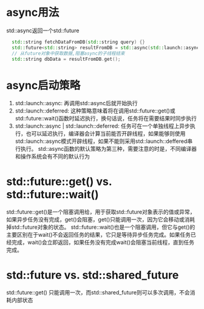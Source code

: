 # async用法
std::async返回一个std::future
```cpp
  std::string fetchDataFromDB(std::string query) {}
  std::future<std::string> resultFromDB = std::async(std::launch::async, fetchDataFromDB, "Data");
  // 从future对象中获取数据,阻塞async的子线程结束
  std::string dbData = resultFromDB.get();
```

# async启动策略
1. std::launch::async: 再调用std::async后就开始执行
2. std::launch::deferred: 这种策略意味着将在调用std::future::get()或std::future::wait()函数时延迟执行，换句话说，任务将在需要结果时同步执行
3. std::launch::async | std::launch::deferred: 任务可在一个单独线程上异步执行，也可以延迟执行，编译器会计算当前能否开辟线程，如果能够则使用std::launch::async模式开辟线程，如果不能则采用std::launch::deffered串行执行。
std::async函数的默认策略为第三种，需要注意的时是，不同编译器和操作系统会有不同的默认行为

# std::future::get() vs. std::future::wait()
std::future::get()是一个阻塞调用给，用于获取std::future对象表示的值或异常，如果异步任务没有完成，get()会阻塞，get()只能调用一次，因为它会移动或消耗掉std::future对象的状态。
std::future::wait()也是一个阻塞调用，但它与get()的主要区别在于wait()不会返回任务的结果，它只是等待异步任务完成。如果任务已经完成，wait()会立即返回，如果任务没有完成wait()会阻塞当前线程，直到任务完成。

# std::future vs. std::shared_future
std::future::get() 只能调用一次，而std::shared_future则可以多次调用，不会消耗内部状态